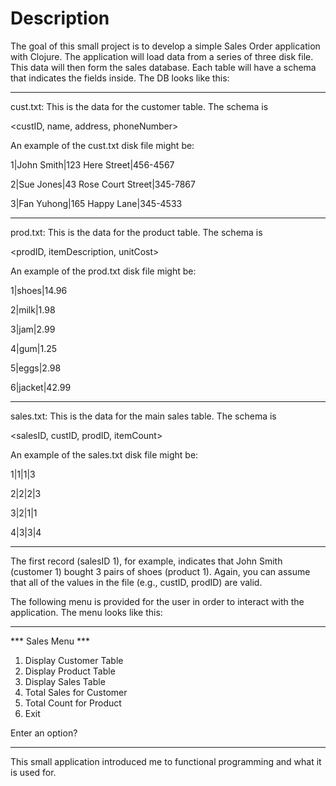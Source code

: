 # Description

The goal of this small project is to develop a simple Sales Order application 
with Clojure. The application will load data from a series of three disk 
file. This data will then form the sales database. Each table will have a 
schema that indicates the fields inside. The DB looks like this:

----------------------

cust.txt: This is the data for the customer table. The schema is

<custID, name, address, phoneNumber>

An example of the cust.txt disk file might be:

1|John Smith|123 Here Street|456-4567

2|Sue Jones|43 Rose Court Street|345-7867

3|Fan Yuhong|165 Happy Lane|345-4533

----------------------

prod.txt: This is the data for the product table. The schema is

<prodID, itemDescription, unitCost>

An example of the prod.txt disk file might be:

1|shoes|14.96

2|milk|1.98

3|jam|2.99

4|gum|1.25

5|eggs|2.98

6|jacket|42.99

----------------------

sales.txt: This is the data for the main sales table. The schema is

<salesID, custID, prodID, itemCount>

An example of the sales.txt disk file might be:

1|1|1|3

2|2|2|3

3|2|1|1

4|3|3|4

----------------------

The first record (salesID 1), for example, indicates that John Smith (customer 1) bought 3 pairs of 
shoes (product 1). Again, you can assume that all of the values in the file (e.g., custID, prodID) are 
valid.

The following menu is provided for the user in order to interact with the application. The menu looks 
like this:

----------------------

*** Sales Menu ***

1. Display Customer Table
2. Display Product Table
3. Display Sales Table
4. Total Sales for Customer
5. Total Count for Product
6. Exit

Enter an option?

----------------------

This small application introduced me to functional programming and what it is used for.
